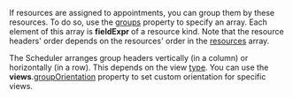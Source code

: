 If resources are assigned to appointments, you can group them by these resources. To do so, use the [groups](/api-reference/10%20UI%20Components/dxScheduler/1%20Configuration/groups.md '/Documentation/ApiReference/UI_Components/dxScheduler/Configuration/#groups') property to specify an array. Each element of this array is **fieldExpr** of a resource kind. Note that the resource headers' order depends on the resources' order in the [resources](/api-reference/10%20UI%20Components/dxScheduler/1%20Configuration/resources '/Documentation/ApiReference/UI_Components/dxScheduler/Configuration/resources/') array.

The Scheduler arranges group headers vertically (in a column) or horizontally (in a row). This depends on the view [type](/Documentation/ApiReference/UI_Components/dxScheduler/Configuration/views/#type). You can use the **views**.[groupOrientation](/api-reference/10%20UI%20Components/dxScheduler/1%20Configuration/views/groupOrientation.md '/Documentation/ApiReference/UI_Components/dxScheduler/Configuration/views/#groupOrientation') property to set custom orientation for specific views.
